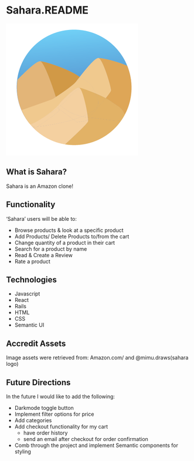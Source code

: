 # Sahara.README


<!-- ## [Sahara Live!](https://sahara-62wu.onrender.com) -->

[![Sahara Logo](./Sahara-06.png "Sahara Live!")](https://sahara-62wu.onrender.com)


## What is Sahara?

Sahara is an Amazon clone!

## Functionality 

‘Sahara’ users will be able to:
* Browse products & look at a specific product
* Add Products/ Delete Products to/from the cart
* Change quantity of a product in their cart
* Search for a product by name
* Read & Create a Review
* Rate a product

## Technologies

* Javascript
* React
* Rails
* HTML
* CSS
* Semantic UI

## Accredit Assets 
Image assets were retrieved from: Amazon.com/ and @mimu.draws(sahara logo)

## Future Directions

In the future I would like to add the following:
* Darkmode toggle button
* Implement filter options for price
* Add categories
* Add checkout functionality for my cart
  + have order history
  + send an email after checkout for order confirmation
* Comb through the project and implement Semantic components for styling 





